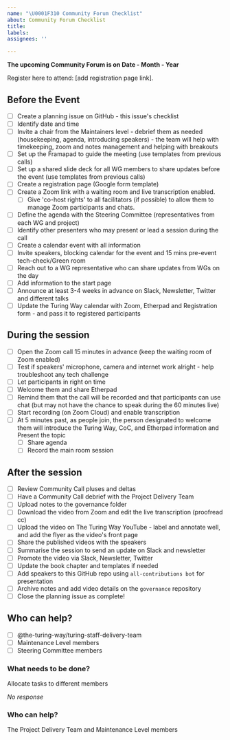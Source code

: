 ```yaml
---
name: "\U0001F310 Community Forum Checklist"
about: Community Forum Checklist
title:
labels:
assignees: ''

---
```

**The upcoming Community Forum is on Date - Month - Year**

Register here to attend: [add registration page link].

## Before the Event 

- [ ] Create a planning issue on GitHub  - this issue's checklist
- [ ] Identify date and time
- [ ] Invite a chair from the Maintainers level - debrief them as needed (housekeeping, agenda, introducing speakers) - the team will help with timekeeping, zoom and notes management and helping with breakouts
- [ ] Set up the Framapad to guide the meeting (use templates from previous calls)
- [ ] Set up a shared slide deck for all WG members to share updates before the event (use templates from previous calls)
- [ ] Create a registration page (Google form template)
- [ ] Create a Zoom link with a waiting room and live transcription enabled.
  - [ ] Give 'co-host rights' to all facilitators (if possible) to allow them to manage Zoom participants and chats.
- [ ] Define the agenda with the Steering Committee (representatives from each WG and project)
- [ ] Identify other presenters who may present or lead a session during the call
- [ ] Create a calendar event with all information
- [ ] Invite speakers, blocking  calendar for the event and 15 mins pre-event tech-check/Green room
- [ ] Reach out to a WG representative who can share updates from WGs on the day
- [ ] Add information to the start page
- [ ] Announce at least 3-4 weeks in advance on Slack, Newsletter, Twitter and different talks
- [ ] Update the Turing Way calendar with Zoom, Etherpad and Registration form - and pass it to registered participants

## During the session

- [ ] Open the Zoom call 15 minutes in advance (keep the waiting room of Zoom enabled)
- [ ] Test if speakers' microphone, camera and internet work alright - help troubleshoot any tech challenge
- [ ] Let participants in right on time
- [ ] Welcome them and share Etherpad
- [ ] Remind them that the call will be recorded and that participants can use chat (but may not have the chance to speak during the 60 minutes live)
- [ ] Start recording (on Zoom Cloud) and enable transcription
- [ ] At 5 minutes past, as people join, the person designated to welcome them will introduce the Turing Way, CoC, and Etherpad information and Present the topic
  - [ ] Share agenda
  - [ ]  Record the main room session

## After the session

- [ ] Review Community Call pluses and deltas
- [ ] Have a Community Call debrief with the Project Delivery Team
- [ ] Upload notes to the governance folder
- [ ] Download the video from Zoom and edit the live transcription (proofread cc)
- [ ] Upload the video on The Turing Way YouTube - label and annotate well, and add the flyer as the video's front page
- [ ] Share the published videos with the speakers
- [ ] Summarise the session to send an update on Slack and newsletter
- [ ] Promote the video via Slack, Newsletter, Twitter
- [ ] Update the book chapter and templates if needed
- [ ] Add speakers to this GitHub repo using `all-contributions bot` for presentation
- [ ] Archive notes and add video details on the `governance` repository
- [ ] Close the planning issue as complete!

## Who can help?

- [ ] @the-turing-way/turing-staff-delivery-team
- [ ] Maintenance Level members
- [ ] Steering Committee members

### What needs to be done?

Allocate tasks to different members

_No response_

### Who can help?
The Project Delivery Team and Maintenance Level members
